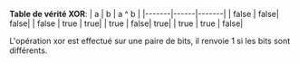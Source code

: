 **Table de vérité XOR**:
|   a   |   b  | a ^ b |
|-------|------|-------|
| false | false|  false|
| false | true |   true|
| true  | false|   true|
| true  | true |  false|


L'opération xor est effectué sur une paire de bits, il renvoie 1 si les bits sont différents.
